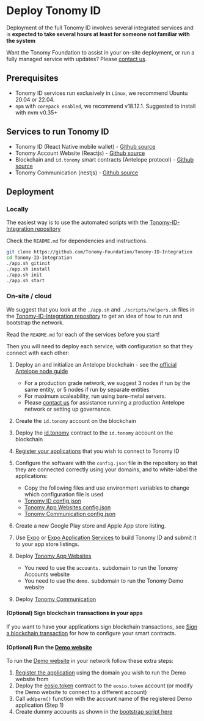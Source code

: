 # Deploy Tonomy ID

Deployment of the full Tonomy ID involves several integrated services and is **expected to take several hours at least for someone not familiar with the system**

Want the Tonomy Foundation to assist in your on-site deployment, or run a fully managed service with updates? Please <a href="https://tonomy.io/contact" target="_blank">contact us</a>.

## Prerequisites

- Tonomy ID services run exclusively in `Linux`, we recommend Ubuntu 20.04 or 22.04.
- `npm` with `corepack enabled`, we recommend v18.12.1. Suggested to install with nvm v0.35+

## Services to run Tonomy ID

- Tonomy ID (React Native mobile wallet) - <a href="https://github.com/Tonomy-Foundation/Tonomy-ID" target="_blank">Github source</a>
- Tonomy Account Website (Reactjs) - <a href="https://github.com/Tonomy-Foundation/Tonomy-App-Websites" target="_blank">Github source</a>
- Blockchain and `id.tonomy` smart contracts (Antelope protocol) - <a href="https://github.com/Tonomy-Foundation/Tonomy-Contracts" target="_blank">Github source</a>
- Tonomy Communication (nestjs) - <a href="https://github.com/Tonomy-Foundation/Tonomy-Communication" target="_blank">Github source</a>

## Deployment

### Locally

The easiest way is to use the automated scripts with the <a href="https://github.com/Tonomy-Foundation/Tonomy-ID-Integration" target="_blank">Tonomy-ID-Integration repository</a>

Check the `README.md` for dependencies and instructions.

```bash
git clone https://github.com/Tonomy-Foundation/Tonomy-ID-Integration
cd Tonomy-ID-Integration
./app.sh gitinit
./app.sh install
./app.sh init
./app.sh start
```

### On-site / cloud

We suggest that you look at the `./app.sh` and `./scripts/helpers.sh` files in the <a href="https://github.com/Tonomy-Foundation/Tonomy-ID-Integration" target="_blank">Tonomy-ID-Integration repository</a> to get an idea of how to run and bootstrap the network.

Read the `README.md` for each of the services before you start!

Then you will need to deploy each service, with configuration so that they connect with each other:

1. Deploy an and initialize an Antelope blockchain - see the <a href="https://docs.eosnetwork.com/docs/latest/node-operation/getting-started/" target="_blank">official Antelope node guide</a>

    - For a production grade network, we suggest 3 nodes if run by the same entity, or 5 nodes if run by separate entities
    - For maximum scaleability, run using bare-metal servers.
    - Please <a href="https://tonomy.io/contact" target="_blank">contact us</a> for assistance running a production Antelope network or setting up governance.

2. Create the `id.tonomy` account on the blockchain
3. Deploy the <a href="https://github.com/Tonomy-Foundation/Tonomy-Contracts/tree/master/contracts/id.tonomy" target="_blank">id.tonomy</a> contract to the `id.tonomy` account on the blockchain
4. [Register your applications](../../start/register-app) that you wish to connect to Tonomy ID
5. Configure the software with the `config.json` file in the repository so that they are connected correctly using your domains, and to white-label the applications:

    - Copy the following files and use environment variables to change which configuration file is used
    - <a href="https://github.com/Tonomy-Foundation/Tonomy-ID/blob/master/src/config/config.json" target="_blank">Tonomy ID config.json</a>
    - <a href="https://github.com/Tonomy-Foundation/Tonomy-App-Websites/blob/master/src/common/config/config.json" target="_blank">Tonomy App Websites config.json</a>
    - <a href="https://github.com/Tonomy-Foundation/Tonomy-Communication/blob/master/src/config/config.json" target="_blank">Tonomy Communication config.json</a>

6. Create a new Google Play store and Apple App store listing.
7. Use <a href="https://expo.dev" target="_blank">Expo</a> or <a href="https://expo.dev/eas" target="_blank">Expo Application Services</a> to build Tonomy ID and submit it to your app store listings.
8. Deploy <a href="https://github.com/Tonomy-Foundation/Tonomy-App-Websites" target="_blank">Tonomy App Websites</a>

    - You need to use the `accounts.` subdomain to run the Tonomy Accounts website
    - You need to use the `demo.` subdomain to run the Tonomy Demo website

9. Deploy <a href="https://github.com/Tonomy-Foundation/Tonomy-Communication" target="_blank">Tonomy Communication</a>

#### (Optional) Sign blockchain transactions in your apps

If you want to have your applications sign blockchain transactions, see [Sign a blockchain transaction](../../start/usage/#sign-a-blockchain-transaction) for how to configure your smart contracts.

#### (Optional) Run the [Demo website](../../examples/#tonomy-demo-integration-application)

To run the [Demo website](../../examples/#tonomy-demo-integration-application) in your network follow these extra steps:

1. [Register the application](../../start/register-app) using the domain you wish to run the Demo website from
2. Deploy the <a href="https://github.com/Tonomy-Foundation/Tonomy-Contracts/tree/master/contracts/eosio.token" target="_blank">eosio.token</a> contract to the `eosio.token` account (or modify the Demo website to connect to a different account)
3. Call `addperm()` function with the account name of the registered Demo application (Step 1)
4. Create dummy accounts as shown in the <a href="https://github.com/Tonomy-Foundation/Tonomy-ID-SDK/blob/9061250ffceeddbbbf183a6ea03dfe7d5e1685c0/src/cli/bootstrap/bootstrap.ts#L88" target="_blank">bootstrap script here</a>
